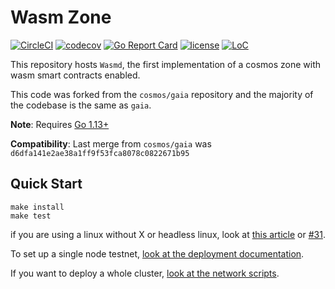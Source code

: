 # Wasm Zone

[![CircleCI](https://circleci.com/gh/cosmwasm/wasmd/tree/master.svg?style=shield)](https://circleci.com/gh/cosmwasm/wasmd/tree/master)
[![codecov](https://codecov.io/gh/cosmwasm/wasmd/branch/master/graph/badge.svg)](https://codecov.io/gh/cosmwasm/wasmd)
[![Go Report Card](https://goreportcard.com/badge/github.com/cosmwasm/wasmd)](https://goreportcard.com/report/github.com/cosmwasm/wasmd)
[![license](https://img.shields.io/github/license/cosmwasm/wasmd.svg)](https://github.com/cosmwasm/wasmd/blob/master/LICENSE)
[![LoC](https://tokei.rs/b1/github/cosmwasm/wasmd)](https://github.com/cosmwasm/wasmd)
<!-- [![GolangCI](https://golangci.com/badges/github.com/cosmwasm/wasmd.svg)](https://golangci.com/r/github.com/cosmwasm/wasmd) -->

This repository hosts `Wasmd`, the first implementation of a cosmos zone with wasm smart contracts enabled.

This code was forked from the `cosmos/gaia` repository and the majority of the codebase is the same as `gaia`.

**Note**: Requires [Go 1.13+](https://golang.org/dl/)

**Compatibility**: Last merge from `cosmos/gaia` was `d6dfa141e2ae38a1ff9f53fca8078c0822671b95`

## Quick Start

```
make install
make test
```
if you are using a linux without X or headless linux, look at [this article](https://ahelpme.com/linux/dbusexception-could-not-get-owner-of-name-org-freedesktop-secrets-no-such-name) or [#31](https://github.com/cosmwasm/wasmd/issues/31#issuecomment-577058321).

To set up a single node testnet, [look at the deployment documentation](./docs/deploy-testnet.md).

If you want to deploy a whole cluster, [look at the network scripts](./networks/README.md).

